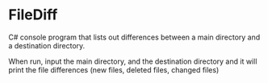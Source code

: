 # FileDiff
C# console program that lists out differences between a main directory and a destination directory.

When run, input the main directory, and the destination directory and it will print the file differences (new files, deleted files, changed files)
